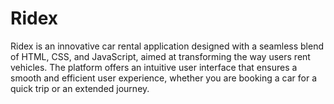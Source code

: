 # Ridex
Ridex is an innovative car rental application designed with a seamless blend of HTML, CSS, and JavaScript, aimed at transforming the way users rent vehicles. The platform offers an intuitive user interface that ensures a smooth and efficient user experience, whether you are booking a car for a quick trip or an extended journey. 
